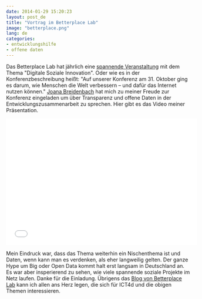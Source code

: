 ```yaml
---
date: 2014-01-29 15:20:23
layout: post_de
title: "Vortrag im Betterplace Lab"
image: "betterplace.png"
lang: de
categories:
- entwicklungshilfe
- offene daten
---
```


Das Betterplace Lab hat jährlich eine [spannende Veranstaltung](http://www.betterplace-lab.org/projekte/betterplace-labtogether) mit dem Thema "Digitale Soziale Innovation". Oder wie es in der Konferenzbeschreibung heißt: "Auf unserer Konferenz am 31. Oktober ging es darum, wie Menschen die Welt verbessern – und dafür das Internet nutzen können." [Joana Breidenbach](https://twitter.com/joanabp) hat mich zu meiner Freude zur Konferenz eingeladen um über Transparenz und offene Daten in der Entwicklungszusammenarbeit zu sprechen. Hier gibt es das Video meiner Präsentation.

<div class="flex-video">
<iframe width="520" height="345" src="//www.youtube.com/embed/z8kR6e-Qsco" frameborder="0" allowfullscreen></iframe></div>

Mein Eindruck war, dass das Thema weiterhin ein Nischenthema ist und Daten, wenn kann man es verdenken, als eher langweilig gelten. Der ganze Hype um Big oder Open Data kommt halt erst langsam in Deutschland an. Es war aber insperierend zu sehen, wie viele spannende soziale Projekte im Netz laufen. Danke für die Einladung. Übrigens das [Blog von Betterplace Lab](http://www.betterplace-lab.org/de/blog) kann ich allen ans Herz legen, die sich für ICT4d und die obigen Themen interessieren.
